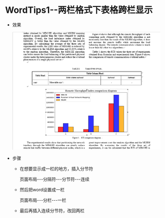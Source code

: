 # WordTips1--两栏格式下表格跨栏显示

+ 效果

  ![WordTips1-1](.\WordTips1-1.png)

+ 步骤

  + 在想要显示成一栏的地方，插入分节符

    页面布局---分隔符---分节符---连续

  + 然后把word设置成一栏

    页面布局---分栏---一栏

  + 最后再插入连续分节符，改回两栏
